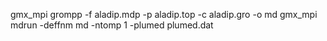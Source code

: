 gmx_mpi grompp -f aladip.mdp -p aladip.top -c aladip.gro -o md
gmx_mpi mdrun -deffnm md -ntomp 1 -plumed plumed.dat